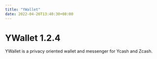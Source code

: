 ```yaml
---
title: "YWallet"
date: 2022-04-26T13:40:30+08:00
---
```


# YWallet 1.2.4

YWallet is a privacy oriented wallet and messenger for Ycash
and Zcash.

<div class="youtube-player" data-id="3fhn7xV534A"></div>

<link href="youtube.css" rel=stylesheet integrity>
<script src="youtube.js"></script>
